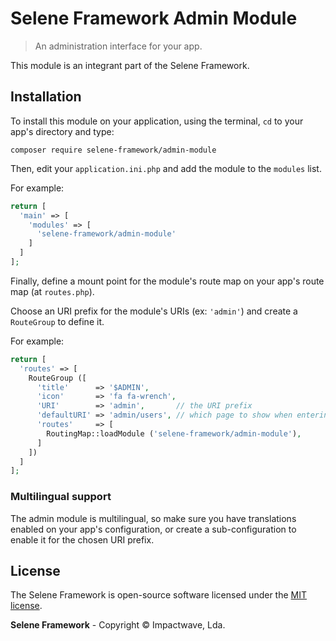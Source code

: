 # Selene Framework Admin Module

> An administration interface for your app.

This module is an integrant part of the Selene Framework.

## Installation

To install this module on your application, using the terminal, `cd` to your app's directory and type:


```shell
composer require selene-framework/admin-module
```

Then, edit your `application.ini.php` and add the module to the `modules` list.

For example:

```php
return [
  'main' => [
    'modules' => [
      'selene-framework/admin-module'
    ]
  ]
];
```

Finally, define a mount point for the module's route map on your app's route map (at `routes.php`).

Choose an URI prefix for the module's URIs (ex: `'admin'`) and create a `RouteGroup` to define it.

For example:

```php
return [
  'routes' => [
  	RouteGroup ([
      'title'      => '$ADMIN',
      'icon'       => 'fa fa-wrench',
      'URI'        => 'admin',       // the URI prefix
      'defaultURI' => 'admin/users', // which page to show when entering the admin interface
      'routes'     => [
        RoutingMap::loadModule ('selene-framework/admin-module'),
      ]
    ])
  ]
];
```

### Multilingual support

The admin module is multilingual, so make sure you have translations enabled on your app's configuration, or create a sub-configuration to enable it for the chosen URI prefix.

## License

The Selene Framework is open-source software licensed under the [MIT license](http://opensource.org/licenses/MIT).

**Selene Framework** - Copyright &copy; Impactwave, Lda.
